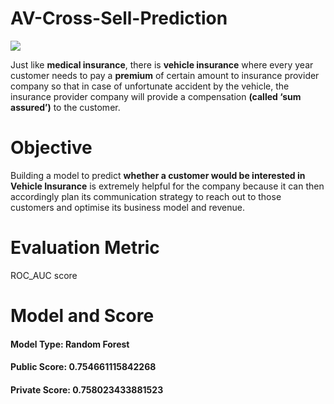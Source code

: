 # AV-Cross-Sell-Prediction
![](https://www.aureusanalytics.com/hs-fs/hubfs/Aureus%20cross-sell.jpeg?width=1254&name=Aureus%20cross-sell.jpeg)

Just like **medical insurance**, there is **vehicle insurance** where every year customer needs to pay a **premium** of certain amount to insurance provider company so that in case of unfortunate accident by the vehicle, the insurance provider company will provide a compensation **(called ‘sum assured’)** to the customer.  

# Objective
Building a model to predict **whether a customer would be interested in Vehicle Insurance** is extremely helpful for the company because it can then accordingly plan its communication strategy to reach out to those customers and optimise its business model and revenue. 

# Evaluation Metric
ROC_AUC score

# Model and Score
#### Model Type: Random Forest	
#### Public Score: 0.754661115842268	
#### Private Score: 0.758023433881523
